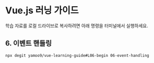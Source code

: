# Vue.js 러닝 가이드

학습 자료를 로컬 드라이브로 복사하려면 아래 명령을 터미널에서 실행하세요.

## 6. 이벤트 핸들링

```sh
npx degit yamoo9/vue-learning-guide#L06-begin 06-event-handling
```